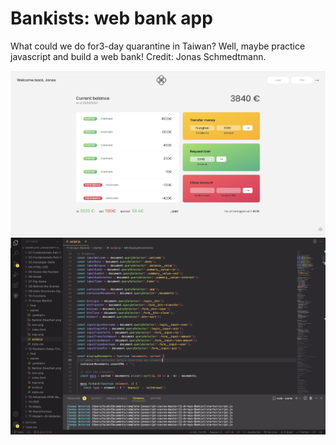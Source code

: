 # Bankists: web bank app

What could we do for3-day quarantine in Taiwan? Well, maybe practice javascript and build a web bank! Credit: Jonas Schmedtmann.

![Bankist1](Figs/BankistApp1.png)
![Bankist2](Figs/BankistApp2.png)
